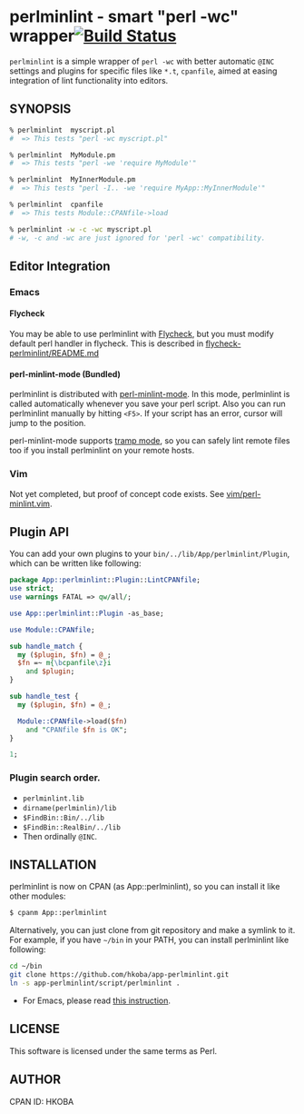 perlminlint - smart "perl -wc" wrapper[![Build Status](https://travis-ci.org/hkoba/app-perlminlint.svg?branch=master)](https://travis-ci.org/hkoba/app-perlminlint)
====================

`perlminlint` is a simple wrapper of `perl -wc` with better automatic
`@INC` settings and plugins for specific files like `*.t`, `cpanfile`,
aimed at easing integration of lint functionality into editors.

SYNOPSIS
--------------------

```sh
% perlminlint  myscript.pl
#  => This tests "perl -wc myscript.pl"

% perlminlint  MyModule.pm
#  => This tests "perl -we 'require MyModule'"

% perlminlint  MyInnerModule.pm
#  => This tests "perl -I.. -we 'require MyApp::MyInnerModule'"

% perlminlint  cpanfile
#  => This tests Module::CPANfile->load

% perlminlint -w -c -wc myscript.pl
# -w, -c and -wc are just ignored for 'perl -wc' compatibility.
```

Editor Integration
--------------------

### Emacs

#### Flycheck

You may be able to use perlminlint with
[Flycheck](http://flycheck.readthedocs.org/en/latest/index.html),
but you must modify default perl handler in flycheck.
This is described in 
[flycheck-perlminlint/README.md](flycheck-perlminlint/README.md)


#### perl-minlint-mode (Bundled)

perlminlint is distributed with [perl-minlint-mode](./elisp/README.md).
In this mode, perlminlint is called automatically whenever you save 
your perl script.
Also you can run perlminlint manually by hitting `<F5>`.
If your script has an error, cursor will jump to the position.

perl-minlint-mode supports 
[tramp mode](http://www.emacswiki.org/emacs/TrampMode), so
you can safely lint remote files too 
if you install perlminlint on your remote hosts.

### Vim

Not yet completed, but proof of concept code exists.
See [vim/perl-minlint.vim](vim/perl-minlint.vim).


Plugin API
--------------------

You can add your own plugins to your `bin/../lib/App/perlminlint/Plugin`,
which can be written like following:

```perl
package App::perlminlint::Plugin::LintCPANfile;
use strict;
use warnings FATAL => qw/all/;

use App::perlminlint::Plugin -as_base;

use Module::CPANfile;

sub handle_match {
  my ($plugin, $fn) = @_;
  $fn =~ m{\bcpanfile\z}i
    and $plugin;
}

sub handle_test {
  my ($plugin, $fn) = @_;

  Module::CPANfile->load($fn)
    and "CPANfile $fn is OK";
}

1;
```

### Plugin search order.

* `perlminlint.lib`
* `dirname(perlminlin)/lib`
* `$FindBin::Bin/../lib`
* `$FindBin::RealBin/../lib`
* Then ordinally `@INC`.

INSTALLATION
--------------------

perlminlint is now on CPAN (as App::perlminlint), so you can install it
like other modules:

```sh
$ cpanm App::perlminlint
```

Alternatively, you can just clone from git repository
and make a symlink to it.
For example, if you have `~/bin` in your PATH, you can 
install perlminlint like following:

```sh
cd ~/bin
git clone https://github.com/hkoba/app-perlminlint.git
ln -s app-perlminlint/script/perlminlint .
```

* For Emacs, please read [this instruction](./elisp/README.md).

LICENSE
--------------------
This software is licensed under the same terms as Perl.

AUTHOR
--------------------
CPAN ID: HKOBA
